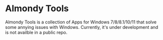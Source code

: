 # Almondy Tools
Almondy Tools is a collection of Apps for Windows 7/8/8.1/10/11 that solve some annying issues with Windows.
Currently, it's under development and is not availble in a public repo.
